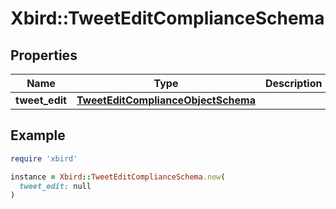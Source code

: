 # Xbird::TweetEditComplianceSchema

## Properties

| Name | Type | Description | Notes |
| ---- | ---- | ----------- | ----- |
| **tweet_edit** | [**TweetEditComplianceObjectSchema**](TweetEditComplianceObjectSchema.md) |  |  |

## Example

```ruby
require 'xbird'

instance = Xbird::TweetEditComplianceSchema.new(
  tweet_edit: null
)
```

